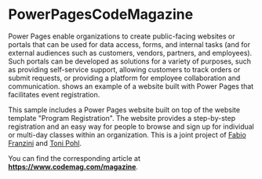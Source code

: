 # PowerPagesCodeMagazine

Power Pages enable organizations to create public-facing websites or portals that can be used for data access, forms, and internal tasks (and for external audiences such as customers, vendors, partners, and employees). Such portals can be developed as solutions for a variety of purposes, such as providing self-service support, allowing customers to track orders or submit requests, or providing a platform for employee collaboration and communication. shows an example of a website built with Power Pages that facilitates event registration.

This sample includes a Power Pages website built on top of the website template "Program Registration". The website provides a step-by-step registration and an easy way for people to browse and sign up for individual or multi-day classes within an organization. This is a joint project of [Fabio Franzini](https://twitter.com/franzinifabio) and [Toni Pohl](https://twitter.com/atwork).

You can find the corresponding article at **https://www.codemag.com/magazine**.
